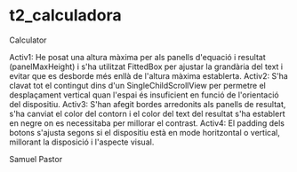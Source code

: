 # t2_calculadora

Calculator


 Activ1:
He posat una altura màxima per als panells d'equació i resultat (panelMaxHeight) i s'ha utilitzat FittedBox per ajustar la grandària del text i evitar que es desborde més enllà de l'altura màxima establerta.
 Activ2:
S'ha clavat tot el contingut dins d'un SingleChildScrollView per permetre el desplaçament vertical quan l'espai és insuficient en funció de l'orientació del dispositiu.
 Activ3:
S'han afegit bordes arredonits als panells de resultat, s'ha canviat el color del contorn i el color del text del resultat s'ha establert en negre on es necessitaba per millorar el contrast.
 Activ4:
El padding dels botons s'ajusta segons si el dispositiu està en mode horitzontal o vertical, millorant la disposició i l'aspecte visual.


Samuel Pastor
